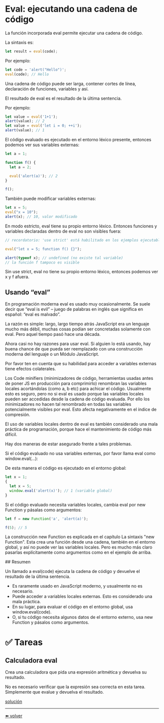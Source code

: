 # Eval: ejecutando una cadena de código

La función incorporada eval permite ejecutar una cadena de código.

La sintaxis es:

````js
let result = eval(code);
````

Por ejemplo:

````js
let code = 'alert("Hello")';
eval(code); // Hello
````

Una cadena de código puede ser larga, contener cortes de línea, declaración de funciones, variables y así.

El resultado de eval es el resultado de la última sentencia.

Por ejemplo:

````js
let value = eval('1+1');
alert(value); // 2
let value = eval('let i = 0; ++i');
alert(value); // 1
````

El código evaluado es ejecutado en el entorno léxico presente, entonces podemos ver sus variables externas:

````js
let a = 1;

function f() {
  let a = 2;

  eval('alert(a)'); // 2
}

f();
````

También puede modificar variables externas:

````js
let x = 5;
eval("x = 10");
alert(x); // 10, valor modificado
````

En modo estricto, eval tiene su propio entorno léxico. Entonces funciones y variables declaradas dentro de eval no son visibles fuera:

````js
// recordatorio: 'use strict' está habilitado en los ejemplos ejecutables por defecto

eval("let x = 5; function f() {}");

alert(typeof x); // undefined (no existe tal variable)
// la función f tampoco es visible
````

Sin use strict, eval no tiene su propio entorno léxico, entonces podemos ver x y f afuera.

## Usando “eval”

En programación moderna eval es usado muy ocasionalmente. Se suele decir que “eval is evil” – juego de palabras en inglés que significa en español: “eval es malvado”.

La razón es simple: largo, largo tiempo atrás JavaScript era un lenguaje mucho más débil, muchas cosas podían ser concretadas solamente con eval. Pero aquel tiempo pasó hace una década.

Ahora casi no hay razones para usar eval. Si alguien lo está usando, hay buena chance de que pueda ser reemplazado con una construcción moderna del lenguaje o un Módulo JavaScript.

Por favor ten en cuenta que su habilidad para acceder a variables externas tiene efectos colaterales.

Los Code minifiers (minimizadores de código, herramientas usadas antes de poner JS en producción para comprimirlo) renombran las variables locales acortándolas (como a, b etc) para achicar el código. Usualmente esto es seguro, pero no si eval es usado porque las variables locales pueden ser accedidas desde la cadena de código evaluada. Por ello los minimizadores no hacen tal renombrado en todas las variables potencialmente visibles por eval. Esto afecta negativamente en el índice de compresión.

El uso de variables locales dentro de eval es también considerado una mala práctica de programación, porque hace el mantenimiento de código más difícil.

Hay dos maneras de estar asegurado frente a tales problemas.

Si el código evaluado no usa variables externas, por favor llama eval como window.eval(...):

De esta manera el código es ejecutado en el entorno global:

````js
let x = 1;
{
  let x = 5;
  window.eval('alert(x)'); // 1 (variable global)
}
````

Si el código evaluado necesita variables locales, cambia eval por new Function y pásalas como argumentos:

````js
let f = new Function('a', 'alert(a)');

f(5); // 5
````

La construcción new Function es explicada en el capítulo La sintaxis "new Function". Esta crea una función desde una cadena, también en el entorno global, y así no puede ver las variables locales. Pero es mucho más claro pasarlas explícitamente como argumentos como en el ejemplo de arriba.

## Resumen

Un llamado a eval(code) ejecuta la cadena de código y devuelve el resultado de la última sentencia.

* Es raramente usado en JavaScript moderno, y usualmente no es necesario.
* Puede acceder a variables locales externas. Esto es considerado una mala práctica.
* En su lugar, para evaluar el código en el entorno global, usa window.eval(code).
* O, si tu código necesita algunos datos de el entorno externo, usa new Function y pásalos como argumentos.

# ✅ Tareas

## Calculadora eval

Crea una calculadora que pida una expresión aritmética y devuelva su resultado.

No es necesario verificar que la expresión sea correcta en esta tarea. Simplemente que evalue y devuelva el resultado.

[solución]()

---
[⬅️ volver](https://github.com/VictorHugoAguilar/javascript-interview-questions-explained/blob/main/theory/js-misc/readme.md)
